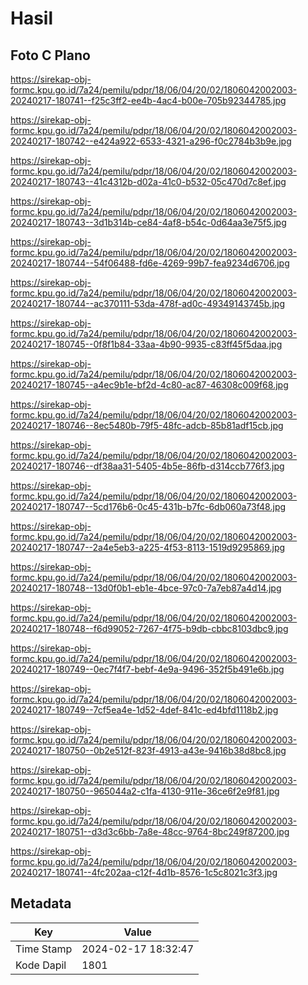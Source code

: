 # Hasil

## Foto C Plano

https://sirekap-obj-formc.kpu.go.id/7a24/pemilu/pdpr/18/06/04/20/02/1806042002003-20240217-180741--f25c3ff2-ee4b-4ac4-b00e-705b92344785.jpg

https://sirekap-obj-formc.kpu.go.id/7a24/pemilu/pdpr/18/06/04/20/02/1806042002003-20240217-180742--e424a922-6533-4321-a296-f0c2784b3b9e.jpg

https://sirekap-obj-formc.kpu.go.id/7a24/pemilu/pdpr/18/06/04/20/02/1806042002003-20240217-180743--41c4312b-d02a-41c0-b532-05c470d7c8ef.jpg

https://sirekap-obj-formc.kpu.go.id/7a24/pemilu/pdpr/18/06/04/20/02/1806042002003-20240217-180743--3d1b314b-ce84-4af8-b54c-0d64aa3e75f5.jpg

https://sirekap-obj-formc.kpu.go.id/7a24/pemilu/pdpr/18/06/04/20/02/1806042002003-20240217-180744--54f06488-fd6e-4269-99b7-fea9234d6706.jpg

https://sirekap-obj-formc.kpu.go.id/7a24/pemilu/pdpr/18/06/04/20/02/1806042002003-20240217-180744--ac370111-53da-478f-ad0c-49349143745b.jpg

https://sirekap-obj-formc.kpu.go.id/7a24/pemilu/pdpr/18/06/04/20/02/1806042002003-20240217-180745--0f8f1b84-33aa-4b90-9935-c83ff45f5daa.jpg

https://sirekap-obj-formc.kpu.go.id/7a24/pemilu/pdpr/18/06/04/20/02/1806042002003-20240217-180745--a4ec9b1e-bf2d-4c80-ac87-46308c009f68.jpg

https://sirekap-obj-formc.kpu.go.id/7a24/pemilu/pdpr/18/06/04/20/02/1806042002003-20240217-180746--8ec5480b-79f5-48fc-adcb-85b81adf15cb.jpg

https://sirekap-obj-formc.kpu.go.id/7a24/pemilu/pdpr/18/06/04/20/02/1806042002003-20240217-180746--df38aa31-5405-4b5e-86fb-d314ccb776f3.jpg

https://sirekap-obj-formc.kpu.go.id/7a24/pemilu/pdpr/18/06/04/20/02/1806042002003-20240217-180747--5cd176b6-0c45-431b-b7fc-6db060a73f48.jpg

https://sirekap-obj-formc.kpu.go.id/7a24/pemilu/pdpr/18/06/04/20/02/1806042002003-20240217-180747--2a4e5eb3-a225-4f53-8113-1519d9295869.jpg

https://sirekap-obj-formc.kpu.go.id/7a24/pemilu/pdpr/18/06/04/20/02/1806042002003-20240217-180748--13d0f0b1-eb1e-4bce-97c0-7a7eb87a4d14.jpg

https://sirekap-obj-formc.kpu.go.id/7a24/pemilu/pdpr/18/06/04/20/02/1806042002003-20240217-180748--f6d99052-7267-4f75-b9db-cbbc8103dbc9.jpg

https://sirekap-obj-formc.kpu.go.id/7a24/pemilu/pdpr/18/06/04/20/02/1806042002003-20240217-180749--0ec7f4f7-bebf-4e9a-9496-352f5b491e6b.jpg

https://sirekap-obj-formc.kpu.go.id/7a24/pemilu/pdpr/18/06/04/20/02/1806042002003-20240217-180749--7cf5ea4e-1d52-4def-841c-ed4bfd1118b2.jpg

https://sirekap-obj-formc.kpu.go.id/7a24/pemilu/pdpr/18/06/04/20/02/1806042002003-20240217-180750--0b2e512f-823f-4913-a43e-9416b38d8bc8.jpg

https://sirekap-obj-formc.kpu.go.id/7a24/pemilu/pdpr/18/06/04/20/02/1806042002003-20240217-180750--965044a2-c1fa-4130-911e-36ce6f2e9f81.jpg

https://sirekap-obj-formc.kpu.go.id/7a24/pemilu/pdpr/18/06/04/20/02/1806042002003-20240217-180751--d3d3c6bb-7a8e-48cc-9764-8bc249f87200.jpg

https://sirekap-obj-formc.kpu.go.id/7a24/pemilu/pdpr/18/06/04/20/02/1806042002003-20240217-180741--4fc202aa-c12f-4d1b-8576-1c5c8021c3f3.jpg


## Metadata

| Key        | Value               |
| ---------- | ------------------- |
| Time Stamp | 2024-02-17 18:32:47 |
| Kode Dapil | 1801                |



